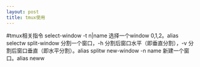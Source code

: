 ```yaml
---
layout: post
title: tmux使用
---
```


#tmux相关指令
select-window -t n|name 选择一个window 0,1,2。alias selectw
split-window 分割一个窗口，-h 分割后窗口水平（即垂直分割），-v 分割后窗口垂直（即水平分割）。alias splitw
new-window -n name 新建一个窗口。alias neww
